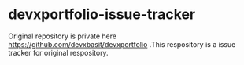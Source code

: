 # devxportfolio-issue-tracker
Original repository is private here https://github.com/devxbasit/devxportfolio .This respository is a issue tracker for original respository.
